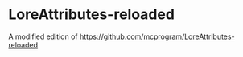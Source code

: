 # LoreAttributes-reloaded
A modified edition of https://github.com/mcprogram/LoreAttributes-reloaded
